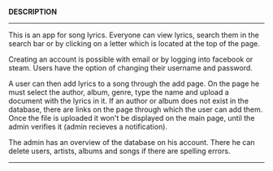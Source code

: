 <b>DESCRIPTION</b>

------------------------------------------------

This is an app for song lyrics. Everyone can view lyrics, search them in the search bar or by clicking on a letter which is 
located at the top of the page.

Creating an account is possible with email or by logging into facebook or steam. Users have the option of changing their username and
password.

A user can then add lyrics to a song through the add page. On the page he must select the author, album, genre, type the name
and upload a document with the lyrics in it. If an author or album does not exist in the database, there are links on the page through
which the user can add them. Once the file is uploaded it won't be displayed on the main page, until the admin verifies it 
(admin recieves a notification).

The admin has an overview of the database on his account. There he can delete users, artists, albums and songs if there are spelling errors.

------------------------------------------------
